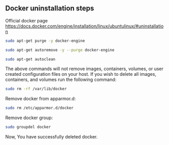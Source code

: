 ## Docker uninstallation steps ##

Official docker page https://docs.docker.com/engine/installation/linux/ubuntulinux/#uninstallation

```bash
sudo apt-get purge -y docker-engine

sudo apt-get autoremove -y --purge docker-engine

sudo apt-get autoclean
```

The above commands will not remove images, containers, volumes, or user created configuration files on your host. If you wish to delete all images, containers, and volumes run the following command:

```bash
sudo rm -rf /var/lib/docker
```

Remove docker from apparmor.d:

```bash
sudo rm /etc/apparmor.d/docker
```

Remove docker group:

```bash
sudo groupdel docker
```
Now, You have successfully deleted docker.
